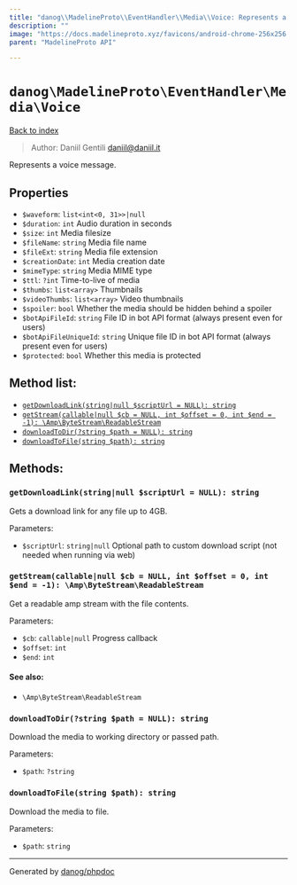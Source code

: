 ```yaml
---
title: "danog\\MadelineProto\\EventHandler\\Media\\Voice: Represents a voice message."
description: ""
image: "https://docs.madelineproto.xyz/favicons/android-chrome-256x256.png"
parent: "MadelineProto API"

---
```

# `danog\MadelineProto\EventHandler\Media\Voice`
[Back to index](../../../../index.html)

> Author: Daniil Gentili <daniil@daniil.it>  
  

Represents a voice message.  



## Properties
* `$waveform`: `list<int<0, 31>>|null` 
* `$duration`: `int` Audio duration in seconds
* `$size`: `int` Media filesize
* `$fileName`: `string` Media file name
* `$fileExt`: `string` Media file extension
* `$creationDate`: `int` Media creation date
* `$mimeType`: `string` Media MIME type
* `$ttl`: `?int` Time-to-live of media
* `$thumbs`: `list<array>` Thumbnails
* `$videoThumbs`: `list<array>` Video thumbnails
* `$spoiler`: `bool` Whether the media should be hidden behind a spoiler
* `$botApiFileId`: `string` File ID in bot API format (always present even for users)
* `$botApiFileUniqueId`: `string` Unique file ID in bot API format (always present even for users)
* `$protected`: `bool` Whether this media is protected

## Method list:
* [`getDownloadLink(string|null $scriptUrl = NULL): string`](#getdownloadlink-string-null-scripturl-null-string)
* [`getStream(callable|null $cb = NULL, int $offset = 0, int $end = -1): \Amp\ByteStream\ReadableStream`](#getstream-callable-null-cb-null-int-offset-0-int-end-1-amp-bytestream-readablestream)
* [`downloadToDir(?string $path = NULL): string`](#downloadtodir-string-path-null-string)
* [`downloadToFile(string $path): string`](#downloadtofile-string-path-string)

## Methods:
### `getDownloadLink(string|null $scriptUrl = NULL): string`

Gets a download link for any file up to 4GB.


Parameters:

* `$scriptUrl`: `string|null` Optional path to custom download script (not needed when running via web)  



### `getStream(callable|null $cb = NULL, int $offset = 0, int $end = -1): \Amp\ByteStream\ReadableStream`

Get a readable amp stream with the file contents.


Parameters:

* `$cb`: `callable|null` Progress callback  
* `$offset`: `int`   
* `$end`: `int`   


#### See also: 
* `\Amp\ByteStream\ReadableStream`




### `downloadToDir(?string $path = NULL): string`

Download the media to working directory or passed path.


Parameters:

* `$path`: `?string`   



### `downloadToFile(string $path): string`

Download the media to file.


Parameters:

* `$path`: `string`   



---
Generated by [danog/phpdoc](https://phpdoc.daniil.it)
